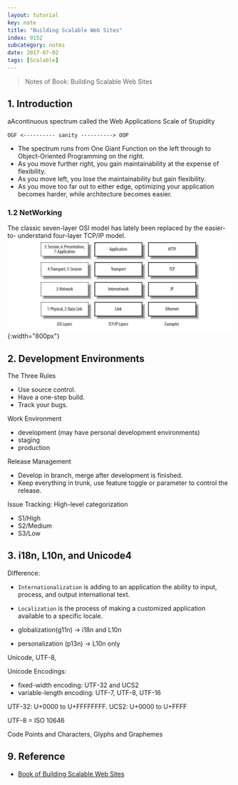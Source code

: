 ```yaml
---
layout: tutorial
key: note
title: "Building Scalable Web Sites"
index: 9152
subcategory: notes
date: 2017-07-02
tags: [Scalable]
---
```


> Notes of Book: Building Scalable Web Sites

## 1. Introduction
aAcontinuous spectrum called the Web Applications Scale of Stupidity
```raw
OGF <---------- sanity ----------> OOP
```
* The spectrum runs from One Giant Function on the left through to Object-Oriented Programming on the right.
* As you move further right, you gain maintainability at the expense of flexibility.
* As you move left, you lose the maintainability but gain flexibility.
* As you move too far out to either edge, optimizing your application becomes harder, while architecture becomes easier.

### 1.2 NetWorking
The classic seven-layer OSI model has lately been replaced by the easier-to- understand four-layer TCP/IP model.
![image](/public/images/note/9152/tcpip_model.png){:width="800px"}  

## 2. Development Environments
The Three Rules
* Use source control.
* Have a one-step build.
* Track your bugs.

Work Environment
* development (may have personal development environments)
* staging
* production

Release Management
* Develop in branch, merge after development is finished.
* Keep everything in trunk, use feature toggle or parameter to control the release.

Issue Tracking: High-level categorization
* S1/High
* S2/Medium
* S3/Low

## 3. i18n, L10n, and Unicode4
Difference:
* `Internationalization` is adding to an application the ability to input, process, and output international text.
* `Localization` is the process of making a customized application available to a specific locale.

* globalization(g11n) -> i18n and L10n
* personalization (p13n) -> L10n only

Unicode, UTF-8,

Unicode Encodings:
* fixed-width encoding: UTF-32 and UCS2
* variable-length encoding: UTF-7, UTF-8, UTF-16

UTF-32: U+0000 to U+FFFFFFFF.
UCS2: U+0000 to U+FFFF

UTF-8 = ISO 10646


Code Points and Characters, Glyphs and Graphemes



## 9. Reference
* [Book of Building Scalable Web Sites](https://www.amazon.com/Building-Scalable-Web-Sites-Applications/dp/0596102356)
